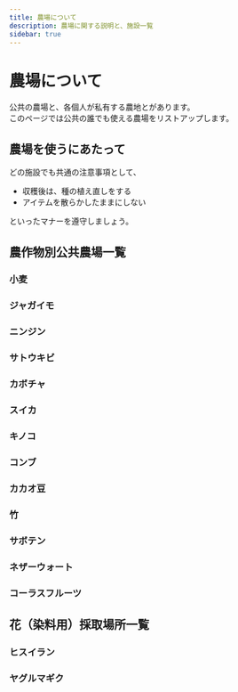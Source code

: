 ```yaml
---
title: 農場について
description: 農場に関する説明と、施設一覧
sidebar: true   
---
```


# 農場について
公共の農場と、各個人が私有する農地とがあります。  
このページでは公共の誰でも使える農場をリストアップします。

## 農場を使うにあたって
どの施設でも共通の注意事項として、
- 収穫後は、種の植え直しをする
- アイテムを散らかしたままにしない

といったマナーを遵守しましょう。

## 農作物別公共農場一覧
### 小麦

### ジャガイモ

### ニンジン

### サトウキビ

### カボチャ

### スイカ

### キノコ

### コンブ

### カカオ豆

### 竹

### サボテン

### ネザーウォート

### コーラスフルーツ

## 花（染料用）採取場所一覧
### ヒスイラン

### ヤグルマギク


